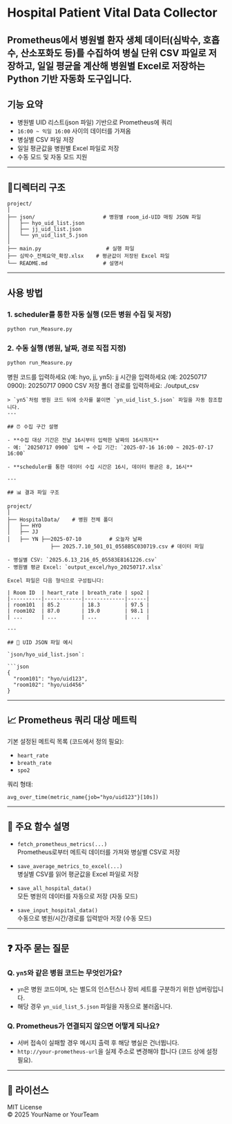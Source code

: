 # Hospital Patient Vital Data Collector
Prometheus에서 병원별 환자 생체 데이터(심박수, 호흡수, 산소포화도 등)를 수집하여 병실 단위 CSV 파일로 저장하고, 일일 평균을 계산해 병원별 Excel로 저장하는 Python 기반 자동화 도구입니다.
---
## 기능 요약

- 병원별 UID 리스트(json 파일) 기반으로 Prometheus에 쿼리
- `16:00 ~ 익일 16:00` 사이의 데이터를 가져옴
- 병실별 CSV 파일 저장
- 일일 평균값을 병원별 Excel 파일로 저장
- 수동 모드 및 자동 모드 지원

---

## 📂디렉터리 구조

```
project/
│
├── json/                      # 병원별 room_id-UID 매핑 JSON 파일
│   ├── hyo_uid_list.json
│   ├── jj_uid_list.json
│   └── yn_uid_list_5.json
│
├── main.py                     # 실행 파일
├── 심박수_전체요약_확장.xlsx    # 평균값이 저장된 Excel 파일
└── README.md                  # 설명서
```

---

## 사용 방법

### 1. scheduler를 통한 자동 실행 (모든 병원 수집 및 저장)

```bash
python run_Measure.py
```

### 2. 수동 실행 (병원, 날짜, 경로 직접 지정)

```bash
python run_Measure.py
```

병원 코드를 입력하세요 (예: hyo, jj, yn5): jj
시간을 입력하세요 (예: 20250717 0900): 20250717 0900
CSV 저장 폴더 경로를 입력하세요: ./output_csv
```
> `yn5`처럼 병원 코드 뒤에 숫자를 붙이면 `yn_uid_list_5.json` 파일을 자동 참조합니다.
---

## ⏰ 수집 구간 설명

- **수집 대상 기간은 전날 16시부터 입력한 날짜의 16시까지**
- 예: `20250717 0900` 입력 → 수집 기간: `2025-07-16 16:00 ~ 2025-07-17 16:00`

- **scheduler를 통한 데이터 수집 시간은 16시, 데이터 평균은 8, 16시**

---

## 📊 결과 파일 구조

project/
│
├── HospitalData/    # 병원 전체 폴더                 
│   ├── HYO
│   ├── JJ
│   ├── YN ├──2025-07-10         # 오늘자 날짜
              ├── 2025.7.10_501_01_0558B5C030719.csv # 데이터 파일

- 병실별 CSV: `2025.6.13_216_05_05583E8161226.csv`
- 병원별 평균 Excel: `output_excel/hyo_20250717.xlsx`

Excel 파일은 다음 형식으로 구성됩니다:

| Room ID  | heart_rate | breath_rate | spo2 |
|----------|------------|-------------|------|
| room101  | 85.2       | 18.3        | 97.5 |
| room102  | 87.0       | 19.0        | 98.1 |
| ...      | ...        | ...         | ...  |

---

## 🔧 UID JSON 파일 예시

`json/hyo_uid_list.json`:

```json
{
  "room101": "hyo/uid123",
  "room102": "hyo/uid456"
}
```

---

## 📈 Prometheus 쿼리 대상 메트릭

기본 설정된 메트릭 목록 (코드에서 정의 필요):

- `heart_rate`
- `breath_rate`
- `spo2`

쿼리 형태:
```
avg_over_time(metric_name{job="hyo/uid123"}[10s])
```

---

## 🧪 주요 함수 설명

- `fetch_prometheus_metrics(...)`  
  Prometheus로부터 메트릭 데이터를 가져와 병실별 CSV로 저장

- `save_average_metrics_to_excel(...)`  
  병실별 CSV를 읽어 평균값을 Excel 파일로 저장

- `save_all_hospital_data()`  
  모든 병원의 데이터를 자동으로 저장 (자동 모드)

- `save_input_hospital_data()`  
  수동으로 병원/시간/경로를 입력받아 저장 (수동 모드)

---

## ❓ 자주 묻는 질문

### Q. `yn5`와 같은 병원 코드는 무엇인가요?
- `yn`은 병원 코드이며, `5`는 별도의 인스턴스나 장비 세트를 구분하기 위한 넘버링입니다.
- 해당 경우 `yn_uid_list_5.json` 파일을 자동으로 불러옵니다.

### Q. Prometheus가 연결되지 않으면 어떻게 되나요?
- 서버 접속이 실패할 경우 메시지 출력 후 해당 병실은 건너뜁니다.
- `http://your-prometheus-url`을 실제 주소로 변경해야 합니다 (코드 상에 설정 필요).

---

## 📄 라이선스

MIT License  
© 2025 YourName or YourTeam
